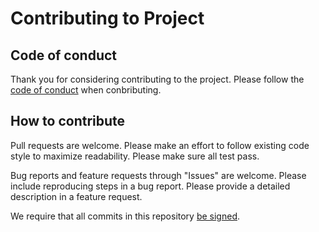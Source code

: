 # Contributing to Project

## Code of conduct

Thank you for considering contributing to the project. Please follow the [code
of conduct](./CODE_OF_CONDUCT.md) when conbributing.

## How to contribute

Pull requests are welcome. Please make an effort to follow existing code style
to maximize readability. Please make sure all test pass.

Bug reports and feature requests through "Issues" are welcome. Please include
reproducing steps in a bug report. Please provide a detailed description in a
feature request.

We require that all commits in this repository [be
signed](https://docs.github.com/en/authentication/managing-commit-signature-verification/signing-commits).
